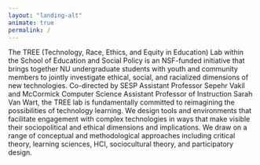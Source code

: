 ```yaml
---
layout: "landing-alt"
animate: true
permalink: /
---
```


<span class="first-character">T</span>he TREE (Technology, Race, Ethics, and Equity in Education) Lab within the School of Education and Social Policy is an NSF-funded initiative that brings together NU undergraduate students with youth and community members to jointly investigate ethical, social, and racialized dimensions of new technologies. Co-directed by SESP Assistant Professor Sepehr Vakil and McCormick Computer Science Assistant Professor of Instruction Sarah Van Wart, the TREE lab is fundamentally committed to reimagining the possibilities of technology learning. We design tools and environments that facilitate engagement with complex technologies in ways that make visible their sociopolitical and ethical dimensions and implications. We draw on a range of conceptual and methodological approaches including critical theory, learning sciences, HCI, sociocultural theory, and participatory design.